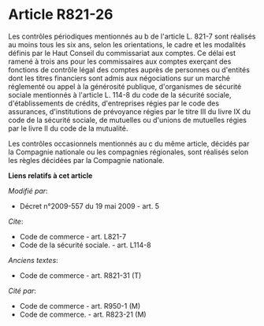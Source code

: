 # Article R821-26

Les contrôles périodiques mentionnés au b de l'article L. 821-7 sont réalisés au moins tous les six ans, selon les
orientations, le cadre et les modalités définis par le Haut Conseil du commissariat aux comptes. Ce délai est ramené à trois
ans pour les commissaires aux comptes exerçant des fonctions de contrôle légal des comptes auprès de personnes ou d'entités
dont les titres financiers sont admis aux négociations sur un marché réglementé ou appel à la générosité publique,
d'organismes de sécurité sociale mentionnés à l'article L. 114-8 du code de la sécurité sociale, d'établissements de crédits,
d'entreprises régies par le code des assurances, d'institutions de prévoyance régies par le titre III du livre IX du code de
la sécurité sociale, de mutuelles ou d'unions de mutuelles régies par le livre II du code de la mutualité. 

Les contrôles occasionnels mentionnés au c du même article, décidés par la Compagnie nationale ou les compagnies régionales,
sont réalisés selon les règles décidées par la Compagnie nationale.

**Liens relatifs à cet article**

_Modifié par_:

  - Décret n°2009-557 du 19 mai 2009 - art. 5

_Cite_:

  - Code de commerce - art. L821-7
  - Code de la sécurité sociale. - art. L114-8

_Anciens textes_:

  - Code de commerce - art. R821-31 (T)

_Cité par_:

  - Code de commerce - art. R950-1 (M)
  - Code de commerce. - art. R823-21 (M)
